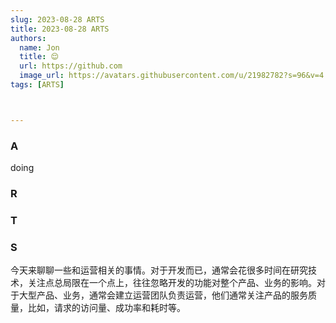 ```yaml
---
slug: 2023-08-28 ARTS
title: 2023-08-28 ARTS
authors:
  name: Jon
  title: 😌
  url: https://github.com
  image_url: https://avatars.githubusercontent.com/u/21982782?s=96&v=4
tags: [ARTS]



---
```


### A

doing

### R



### T





### S

今天来聊聊一些和运营相关的事情。对于开发而已，通常会花很多时间在研究技术，关注点总局限在一个点上，往往忽略开发的功能对整个产品、业务的影响。对于大型产品、业务，通常会建立运营团队负责运营，他们通常关注产品的服务质量，比如，请求的访问量、成功率和耗时等。